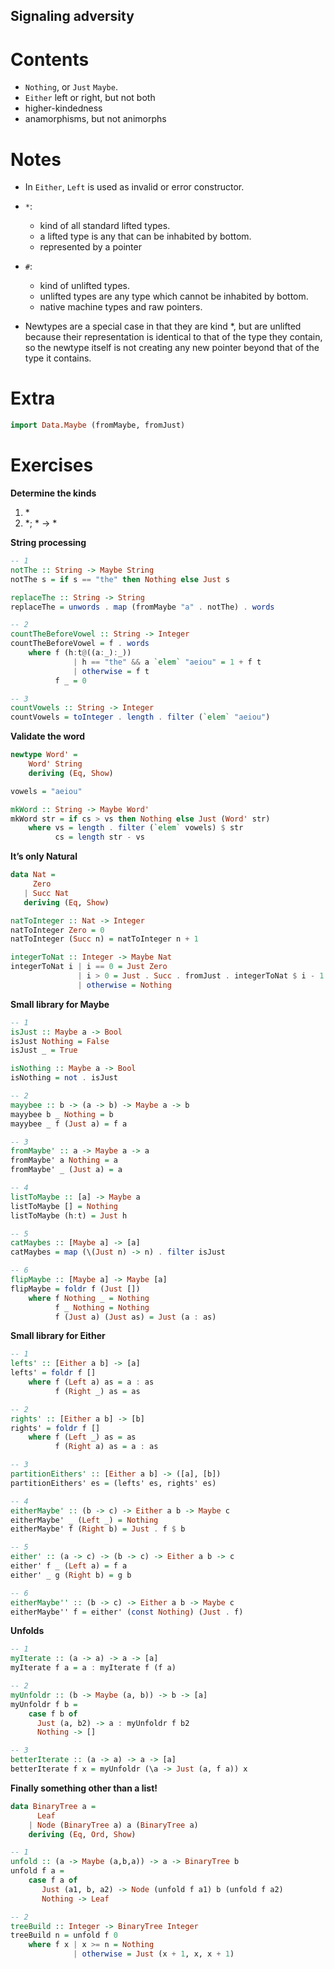 Signaling adversity
-------------------

Contents
========

-   `Nothing`, or `Just` `Maybe`.
-   `Either` left or right, but not both
-   higher-kindedness
-   anamorphisms, but not animorphs

Notes
=====

-   In `Either`, `Left` is used as invalid or error constructor.

-   `*`:
    -   kind of all standard lifted types.
    -   a lifted type is any that can be inhabited by bottom.
    -   represented by a pointer
-   `#`:
    -   kind of unlifted types.
    -   unlifted types are any type which cannot be inhabited by bottom.
    -   native machine types and raw pointers.
-   Newtypes are a special case in that they are kind \*, but are unlifted because their representation is identical to that of the type they contain, so the newtype itself is not creating any new pointer beyond that of the type it contains.

Extra
=====

``` haskell
import Data.Maybe (fromMaybe, fromJust)
```

Exercises
=========

**Determine the kinds**

1.  \*
2.  \*; \* -&gt; \*

**String processing**

``` haskell
-- 1
notThe :: String -> Maybe String
notThe s = if s == "the" then Nothing else Just s

replaceThe :: String -> String
replaceThe = unwords . map (fromMaybe "a" . notThe) . words

-- 2
countTheBeforeVowel :: String -> Integer
countTheBeforeVowel = f . words
    where f (h:t@((a:_):_))
              | h == "the" && a `elem` "aeiou" = 1 + f t
              | otherwise = f t
          f _ = 0

-- 3
countVowels :: String -> Integer
countVowels = toInteger . length . filter (`elem` "aeiou")
```

**Validate the word**

``` haskell
newtype Word' =
    Word' String
    deriving (Eq, Show)

vowels = "aeiou"

mkWord :: String -> Maybe Word'
mkWord str = if cs > vs then Nothing else Just (Word' str)
    where vs = length . filter (`elem` vowels) $ str
          cs = length str - vs
```

**It’s only Natural**

``` haskell
data Nat =
     Zero
   | Succ Nat
   deriving (Eq, Show)

natToInteger :: Nat -> Integer
natToInteger Zero = 0
natToInteger (Succ n) = natToInteger n + 1

integerToNat :: Integer -> Maybe Nat
integerToNat i | i == 0 = Just Zero
               | i > 0 = Just . Succ . fromJust . integerToNat $ i - 1
               | otherwise = Nothing
```

**Small library for Maybe**

``` haskell
-- 1
isJust :: Maybe a -> Bool
isJust Nothing = False
isJust _ = True

isNothing :: Maybe a -> Bool
isNothing = not . isJust

-- 2
mayybee :: b -> (a -> b) -> Maybe a -> b
mayybee b _ Nothing = b
mayybee _ f (Just a) = f a

-- 3
fromMaybe' :: a -> Maybe a -> a
fromMaybe' a Nothing = a
fromMaybe' _ (Just a) = a

-- 4
listToMaybe :: [a] -> Maybe a
listToMaybe [] = Nothing
listToMaybe (h:t) = Just h

-- 5
catMaybes :: [Maybe a] -> [a]
catMaybes = map (\(Just n) -> n) . filter isJust

-- 6
flipMaybe :: [Maybe a] -> Maybe [a]
flipMaybe = foldr f (Just [])
    where f Nothing _ = Nothing
          f _ Nothing = Nothing
          f (Just a) (Just as) = Just (a : as)
```

**Small library for Either**

``` haskell
-- 1
lefts' :: [Either a b] -> [a]
lefts' = foldr f []
    where f (Left a) as = a : as
          f (Right _) as = as

-- 2
rights' :: [Either a b] -> [b]
rights' = foldr f []
    where f (Left _) as = as
          f (Right a) as = a : as

-- 3
partitionEithers' :: [Either a b] -> ([a], [b])
partitionEithers' es = (lefts' es, rights' es)

-- 4
eitherMaybe' :: (b -> c) -> Either a b -> Maybe c
eitherMaybe' _ (Left _) = Nothing
eitherMaybe' f (Right b) = Just . f $ b

-- 5
either' :: (a -> c) -> (b -> c) -> Either a b -> c
either' f _ (Left a) = f a
either' _ g (Right b) = g b

-- 6
eitherMaybe'' :: (b -> c) -> Either a b -> Maybe c
eitherMaybe'' f = either' (const Nothing) (Just . f)
```

**Unfolds**

``` haskell
-- 1
myIterate :: (a -> a) -> a -> [a]
myIterate f a = a : myIterate f (f a)

-- 2
myUnfoldr :: (b -> Maybe (a, b)) -> b -> [a]
myUnfoldr f b =
    case f b of
      Just (a, b2) -> a : myUnfoldr f b2
      Nothing -> []

-- 3
betterIterate :: (a -> a) -> a -> [a]
betterIterate f x = myUnfoldr (\a -> Just (a, f a)) x
```

**Finally something other than a list!**

``` haskell
data BinaryTree a =
      Leaf
    | Node (BinaryTree a) a (BinaryTree a)
    deriving (Eq, Ord, Show)

-- 1
unfold :: (a -> Maybe (a,b,a)) -> a -> BinaryTree b
unfold f a =
    case f a of
       Just (a1, b, a2) -> Node (unfold f a1) b (unfold f a2)
       Nothing -> Leaf

-- 2
treeBuild :: Integer -> BinaryTree Integer
treeBuild n = unfold f 0
    where f x | x >= n = Nothing
              | otherwise = Just (x + 1, x, x + 1)
```

